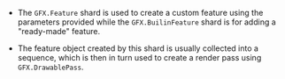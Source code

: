 - The `GFX.Feature` shard is used to create a custom feature using the parameters provided while the `GFX.BuilinFeature` shard is for adding a "ready-made" feature.

- The feature object created by this shard is usually collected into a sequence, which is then in turn used to create a render pass using `GFX.DrawablePass`.